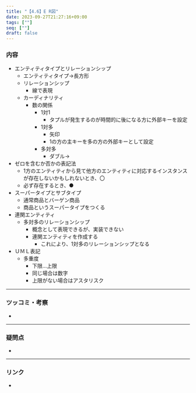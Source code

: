 ```yaml
---
title: "【4.6】E R図"
date: 2023-09-27T21:27:16+09:00
tags: [""]
seq: [""]
draft: false
---
```


### 内容
- エンティティタイプとリレーションシップ
  - エンティティタイプ→長方形
  - リレーションシップ
    - 線で表現
  - カーディナリティ
    - 数の関係
      - 1対1
        - タプルが発生するのが時間的に後になる方に外部キーを設定
      - 1対多
        - 矢印
        - 1の方の主キーを多の方の外部キーとして設定
      - 多対多
        - ダブル→
- ゼロを含むか否かの表記法
  - 1方のエンティティから見て他方のエンティティに対応するインスタンスが存在しないかもしれないとき、〇
  - 必ず存在するとき、●
- スーパータイプとサブタイプ
  - 通常商品とバーゲン商品
  - 商品というスーパータイプをつくる
- 連関エンティティ
  - 多対多のリレーションシップ
    - 概念として表現できるが、実装できない
    - 連関エンティティを作成する
      - これにより、1対多のリレーションシップとなる
- ＵＭＬ表記
  - 多重度
    - 下限...上限
    - 同じ場合は数字
    - 上限がない場合はアスタリスク

---
### ツッコミ・考察
- 

---
### 疑問点
- 


---
### リンク
- 